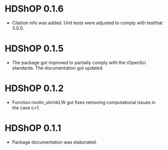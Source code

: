# HDShOP 0.1.6

* Citation info was added. Unit tests were adjusted to comply with testthat 3.0.0.

# HDShOP 0.1.5

* The package got improved to partially comply with the rOpenSci standards. The documentation got updated.

# HDShOP 0.1.2

* Function nonlin_shrinkLW got fixes removing computational issues in the case c>1.

# HDShOP 0.1.1

* Package documentation was elaborated.

